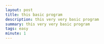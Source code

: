 ```yaml
---
layout: post
title: this basic program
description: this very very basic program
summary: this very very basic program
tags: easy
minute: 1
---
```


